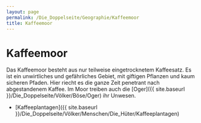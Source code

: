 ```yaml
---
layout: page
permalink: /Die_Doppelseite/Geographie/Kaffeemoor
title: Kaffeemoor
---
```


# Kaffeemoor

Das Kaffeemoor besteht aus nur teilweise eingetrocknetem Kaffeesatz. Es ist ein unwirtliches und gefährliches Gebiet, mit giftigen Pflanzen und kaum sicheren Pfaden. Hier riecht es die ganze Zeit penetrant nach abgestandenem Kaffee. Im Moor treiben auch die [Oger]({{ site.baseurl }}/Die_Doppelseite/Völker/Böse/Oger) ihr Unwesen.

- [Kaffeeplantagen]({{ site.baseurl }}/Die_Doppelseite/Völker/Menschen/Die_Hüter/Kaffeeplantagen)

